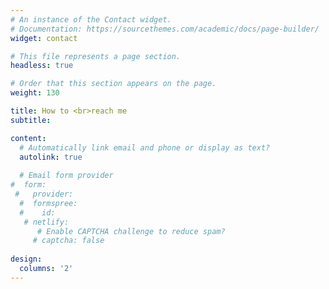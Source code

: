 ```yaml
---
# An instance of the Contact widget.
# Documentation: https://sourcethemes.com/academic/docs/page-builder/
widget: contact

# This file represents a page section.
headless: true

# Order that this section appears on the page.
weight: 130

title: How to <br>reach me
subtitle:

content:
  # Automatically link email and phone or display as text?
  autolink: true
  
  # Email form provider
#  form:
 #   provider: 
  #  formspree:
  #    id:
   # netlify:
      # Enable CAPTCHA challenge to reduce spam?
     # captcha: false
  
design:
  columns: '2'
---
```

